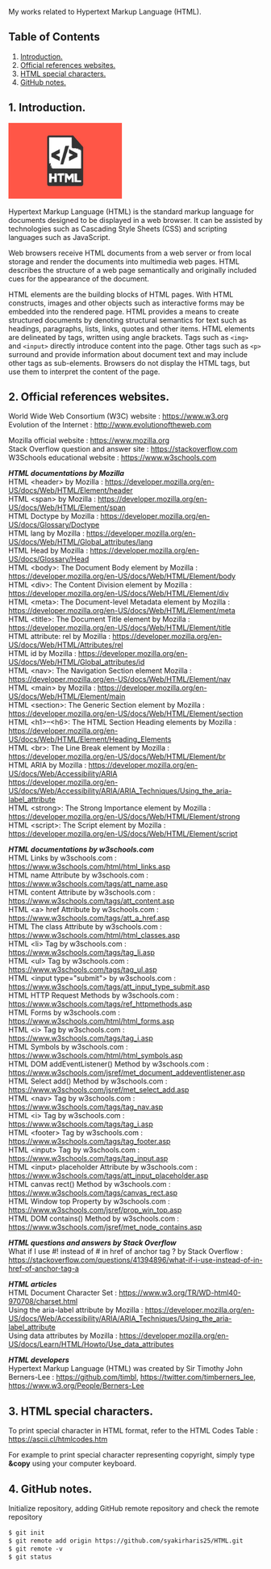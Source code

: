 My works related to Hypertext Markup Language (HTML).

## Table of Contents
1. [Introduction.](#introduction)
2. [Official references websites.](#references)
3. [HTML special characters.](#special)
4. [GitHub notes.](#github)

<a name="introduction"></a>
## 1. Introduction.
<img src="HTML.jpg" height="150">

Hypertext Markup Language (HTML) is the standard markup language for documents designed to be displayed in a web browser. It can be assisted by technologies such as Cascading Style Sheets (CSS) and scripting languages such as JavaScript.

Web browsers receive HTML documents from a web server or from local storage and render the documents into multimedia web pages. HTML describes the structure of a web page semantically and originally included cues for the appearance of the document.

HTML elements are the building blocks of HTML pages. With HTML constructs, images and other objects such as interactive forms may be embedded into the rendered page. HTML provides a means to create structured documents by denoting structural semantics for text such as headings, paragraphs, lists, links, quotes and other items. HTML elements are delineated by tags, written using angle brackets. Tags such as `<img>` and `<input>` directly introduce content into the page. Other tags such as `<p>` surround and provide information about document text and may include other tags as sub-elements. Browsers do not display the HTML tags, but use them to interpret the content of the page.

<a name="references"></a>
## 2. Official references websites. <br />
World Wide Web Consortium (W3C) website : https://www.w3.org <br />
Evolution of the Internet : http://www.evolutionoftheweb.com <br />

Mozilla official website : https://www.mozilla.org <br />
Stack Overflow question and answer site : https://stackoverflow.com <br />
W3Schools educational website : https://www.w3schools.com <br />

**_HTML documentations by Mozilla_** <br />
HTML \<header> by Mozilla : https://developer.mozilla.org/en-US/docs/Web/HTML/Element/header <br />
HTML \<span> by Mozilla : https://developer.mozilla.org/en-US/docs/Web/HTML/Element/span <br />
HTML Doctype by Mozilla : https://developer.mozilla.org/en-US/docs/Glossary/Doctype <br />
HTML lang by Mozilla : https://developer.mozilla.org/en-US/docs/Web/HTML/Global_attributes/lang <br />
HTML Head by Mozilla : https://developer.mozilla.org/en-US/docs/Glossary/Head <br />
HTML \<body>: The Document Body element by Mozilla : https://developer.mozilla.org/en-US/docs/Web/HTML/Element/body <br />
HTML \<div>: The Content Division element by Mozilla : https://developer.mozilla.org/en-US/docs/Web/HTML/Element/div <br />
HTML \<meta>: The Document-level Metadata element by Mozilla : https://developer.mozilla.org/en-US/docs/Web/HTML/Element/meta <br />
HTML \<title>: The Document Title element by Mozilla : https://developer.mozilla.org/en-US/docs/Web/HTML/Element/title <br />
HTML attribute: rel by Mozilla : https://developer.mozilla.org/en-US/docs/Web/HTML/Attributes/rel <br />
HTML id by Mozilla : https://developer.mozilla.org/en-US/docs/Web/HTML/Global_attributes/id <br />
HTML \<nav>: The Navigation Section element Mozilla : https://developer.mozilla.org/en-US/docs/Web/HTML/Element/nav <br />
HTML \<main> by Mozilla : https://developer.mozilla.org/en-US/docs/Web/HTML/Element/main <br />
HTML \<section>: The Generic Section element by Mozilla : https://developer.mozilla.org/en-US/docs/Web/HTML/Element/section <br />
HTML \<h1>–\<h6>: The HTML Section Heading elements by Mozilla : https://developer.mozilla.org/en-US/docs/Web/HTML/Element/Heading_Elements <br />
HTML \<br>: The Line Break element by Mozilla : https://developer.mozilla.org/en-US/docs/Web/HTML/Element/br <br />
HTML ARIA by Mozilla : https://developer.mozilla.org/en-US/docs/Web/Accessibility/ARIA <br />
https://developer.mozilla.org/en-US/docs/Web/Accessibility/ARIA/ARIA_Techniques/Using_the_aria-label_attribute <br />
HTML \<strong>: The Strong Importance element by Mozilla : https://developer.mozilla.org/en-US/docs/Web/HTML/Element/strong <br />
HTML \<script>: The Script element by Mozilla : https://developer.mozilla.org/en-US/docs/Web/HTML/Element/script <br />

**_HTML documentations by w3schools.com_** <br />
HTML Links by w3schools.com : https://www.w3schools.com/html/html_links.asp <br />
HTML name Attribute by w3schools.com : https://www.w3schools.com/tags/att_name.asp <br />
HTML content Attribute by w3schools.com : https://www.w3schools.com/tags/att_content.asp <br />
HTML \<a> href Attribute by w3schools.com : https://www.w3schools.com/tags/att_a_href.asp <br />
HTML The class Attribute by w3schools.com : https://www.w3schools.com/html/html_classes.asp <br />
HTML \<li> Tag by w3schools.com : https://www.w3schools.com/tags/tag_li.asp <br />
HTML \<ul> Tag by w3schools.com : https://www.w3schools.com/tags/tag_ul.asp <br />
HTML \<input type="submit"> by w3schools.com : https://www.w3schools.com/tags/att_input_type_submit.asp <br />
HTML HTTP Request Methods by w3schools.com : https://www.w3schools.com/tags/ref_httpmethods.asp <br />
HTML Forms by w3schools.com : https://www.w3schools.com/html/html_forms.asp <br />
HTML \<i> Tag by w3schools.com : https://www.w3schools.com/tags/tag_i.asp <br />
HTML Symbols by w3schools.com : https://www.w3schools.com/html/html_symbols.asp <br />
HTML DOM addEventListener() Method by w3schools.com : https://www.w3schools.com/jsref/met_document_addeventlistener.asp <br />
HTML Select add() Method by w3schools.com : https://www.w3schools.com/jsref/met_select_add.asp <br />
HTML \<nav> Tag by w3schools.com : https://www.w3schools.com/tags/tag_nav.asp <br />
HTML \<i> Tag by w3schools.com : https://www.w3schools.com/tags/tag_i.asp <br />
HTML \<footer> Tag by w3schools.com : https://www.w3schools.com/tags/tag_footer.asp <br />
HTML \<input> Tag by w3schools.com : https://www.w3schools.com/tags/tag_input.asp <br />
HTML \<input> placeholder Attribute by w3schools.com : https://www.w3schools.com/tags/att_input_placeholder.asp <br />
HTML canvas rect() Method by w3schools.com : https://www.w3schools.com/tags/canvas_rect.asp <br />
HTML Window top Property by w3schools.com : https://www.w3schools.com/jsref/prop_win_top.asp <br />
HTML DOM contains() Method by w3schools.com : https://www.w3schools.com/jsref/met_node_contains.asp <br />

**_HTML questions and answers by Stack Overflow_** <br />
What if I use #! instead of # in href of anchor tag <a>? by Stack Overflow : https://stackoverflow.com/questions/41394896/what-if-i-use-instead-of-in-href-of-anchor-tag-a <br />

**_HTML articles_** <br />
HTML Document Character Set : https://www.w3.org/TR/WD-html40-970708/charset.html <br />
Using the aria-label attribute by Mozilla : https://developer.mozilla.org/en-US/docs/Web/Accessibility/ARIA/ARIA_Techniques/Using_the_aria-label_attribute <br />
Using data attributes by Mozilla : https://developer.mozilla.org/en-US/docs/Learn/HTML/Howto/Use_data_attributes <br />
  
**_HTML developers_** <br />
Hypertext Markup Language (HTML) was created by Sir Timothy John Berners-Lee : https://github.com/timbl, https://twitter.com/timberners_lee, https://www.w3.org/People/Berners-Lee <br />

<a name="special"></a>
## 3. HTML special characters.
To print special character in HTML format, refer to the HTML Codes Table : https://ascii.cl/htmlcodes.htm

For example to print special character representing copyright, simply type **&copy** using your computer keyboard.

<a name="github"></a>
## 4. GitHub notes.
Initialize repository, adding GitHub remote repository and check the remote repository
```
$ git init
$ git remote add origin https://github.com/syakirharis25/HTML.git
$ git remote -v
$ git status
```
